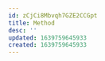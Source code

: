 ```yaml
---
id: zCjCi8Mbvqh7GZE2CCGpt
title: Method
desc: ''
updated: 1639759645933
created: 1639759645933
---
```


